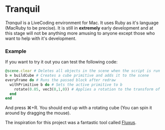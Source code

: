 # Tranquil
*Tranquil* is a LiveCoding environment for Mac. It uses Ruby as it's language (MacRuby to be precise). It is still in **extremely** early development and at this stage will not be anything more amusing to anyone except those who want to help with it's development.

### Example 
If you want to try it out you can test the following code:

```ruby
@scene.clear # Deletes all objects in the scene when the script is run
b = buildCube # Creates a cube primitive and adds it to the scene
everyFrame do # Runs the passed block after redraw
  withPrimitive b do # Sets the active primitive to b
    rotate(0.05, vec3(0,1,0)) # Applies a rotation to the transform of the current state
  end
end
```

And press ⌘+R. You should end up with a rotating cube (You can spin it around by dragging the mouse).
			

The inspiration for this project was a fantastic tool called [Fluxus](http://www.pawfal.org/fluxus/).